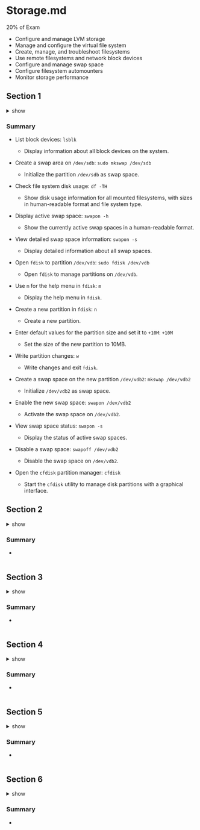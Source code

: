 # Storage.md
20% of Exam

- Configure and manage LVM storage
- Manage and configure the virtual file system
- Create, manage, and troubleshoot filesystems
- Use remote filesystems and network block devices
- Configure and manage swap space
- Configure filesystem automounters
- Monitor storage performance

## Section 1

<details><summary>show</summary>
<p>
  
```bash
lsblk
sudo mkswap /dev/sdb
df -TH 
swapon -h
swapon -s
10MB 21MB 15MB
sudo fdisk /dev/vdb
# m for menu
m
# n for new partition 
n
# enter defaults and +10M for size 
+10M
# w for writing the partition
w
mkswap /dev/vdb2
swapon /dev/vdb2
swapon -s
swapoff /dev/vdb2
cfdisk
```

</p>
</details>


### Summary

* List block devices:
   `lsblk`
   * Display information about all block devices on the system.

* Create a swap area on `/dev/sdb`:
   `sudo mkswap /dev/sdb`
   * Initialize the partition `/dev/sdb` as swap space.

* Check file system disk usage:
   `df -TH`
   * Show disk usage information for all mounted filesystems, with sizes in human-readable format and file system type.

* Display active swap space:
   `swapon -h`
   * Show the currently active swap spaces in a human-readable format.

* View detailed swap space information:
   `swapon -s`
   * Display detailed information about all swap spaces.

* Open `fdisk` to partition `/dev/vdb`:
   `sudo fdisk /dev/vdb`
   * Open `fdisk` to manage partitions on `/dev/vdb`.

* Use `m` for the help menu in `fdisk`:
   `m`
   * Display the help menu in `fdisk`.

* Create a new partition in `fdisk`:
   `n`
   * Create a new partition.

* Enter default values for the partition size and set it to `+10M`:
   `+10M`
   * Set the size of the new partition to 10MB.

* Write partition changes:
   `w`
   * Write changes and exit `fdisk`.

* Create a swap space on the new partition `/dev/vdb2`:
   `mkswap /dev/vdb2`
   * Initialize `/dev/vdb2` as swap space.

* Enable the new swap space:
   `swapon /dev/vdb2`
   * Activate the swap space on `/dev/vdb2`.

* View swap space status:
   `swapon -s`
   * Display the status of active swap spaces.

* Disable a swap space:
   `swapoff /dev/vdb2`
   * Disable the swap space on `/dev/vdb2`.

* Open the `cfdisk` partition manager:
   `cfdisk`
   * Start the `cfdisk` utility to manage disk partitions with a graphical interface.


## Section 2

<details><summary>show</summary>
<p>
  
```bash
mkfs.xfs -L "DataDisk" /dev/vdb
mkfs.ext4 -N 2048 /dev/vdc
mount /dev/vdb/ /mnt
mount /dev/vdb/ /mnt/
lsblk
mount /dev/vdb /mnt/
umount /mnt
mkdir /test
sudo mano /etc/fstab
cat /etc/fstab
sudo nano /etc/fstab


# <file system> <mount point>   <type>  <options>       <dump>  <pass>
# / was on /dev/sda1 during curtin installation
/dev/disk/by-uuid/8ee8caa8-cef0-4e5c-a626-03f2a0f13c00 / ext4 defaults 0 1
/swap.img       none    swap    sw      0       0
#VAGRANT-BEGIN
# The contents below are automatically generated by Vagrant. Do not modify.
#VAGRANT-END
/dev/vdc /test ext4 defaults 0 2
/dev/vdb none swap defaults 0 0

xfs_admin -L "SwapFS" /dev/vdb
```

</p>
</details>


### Summary
* 
```shell
```

## Section 3

<details><summary>show</summary>
<p>
  
```bash
cat /proc/mounts
findmnt
findmnt /dev/vda1
umount /mnt
mount /dev/vdb1 /mnt/ -o ro,noexec,nosuid
mount -o remount,rw /dev/vdb1 /mnt
vi /etc/fstab
/dev/vdb1 /mnt ext4 defaults,ro 0 2

```

</p>
</details>


### Summary
* 
```shell
```

## Section 4

<details><summary>show</summary>
<p>
  
```bash
vi /etc/exports
/home 10.0.0.0/24(ro)
sudo exportfs -r
systemctl restart nfs-server
grep "/home" /etc/exports
mount 127.0.0.1:/home /mnt
vi /etc/fstab
127.0.0.1:/home /mnt nfs defaults 0 0
vi /etc/exports
/home 192.0.0.0/24(ro) 127.0.0.10(rw,no_root_squash)
exportfs -r

```

</p>
</details>


### Summary
* 
```shell
```

## Section 5

<details><summary>show</summary>
<p>
  
```bash
sudo apt install lvm2 -y
sudo lvmdiskscan

pvcreate /dev/vdb /dev/vdc

pvs
vi /root/pvsize

pvremove /dev/vdc
vgcreate volume1 /dev/vdb
vgextend volume1 /dev/vdc
vgreduce volume1 /dev/vdc
vgs
lvcreate --size 0.5G --name smalldata volume1
lvresize --size 752M volume1/smalldata
mkfs.xfs /dev/volume1/smalldata
sudo lvremove volume1/smalldata

```

</p>
</details>


### Summary
* 
```shell
```

## Section 6

<details><summary>show</summary>
<p>
  
```bash
# https://www.redhat.com/sysadmin/linux-access-control-lists
raid1 mirrored
cat /proc/mdstat
getfacl archive
# https://www.alibabacloud.com/help/en/ecs/use-cases/create-a-raid-array-for-a-linux-instance#:~:text=Run%20the%20mdadm%20command%20to,based%20on%20your%20business%20requirements.&text=If%20you%20are%20prompted%20that,to%20install%20the%20mdadm%20tool.

sudo mdadm --create /dev/md0 --level=1 --raid-devices=2 /dev/vd[bc]
lsblk

setfacl --modify user:john:rw specialfile
setfacl --remove user:john specialfile
setfacl --modify group:mail:rx specialfile
setfacl --recursive --modify user:john:rwx collection/

```

</p>
</details>


### Summary
* 
```shell
```
